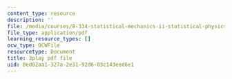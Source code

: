 ```yaml
---
content_type: resource
description: ''
file: /media/courses/8-334-statistical-mechanics-ii-statistical-physics-of-fields-spring-2014/8ed02aa1327a2e3192d603c143eed6e1_1581262.pdf
file_type: application/pdf
learning_resource_types: []
ocw_type: OCWFile
resourcetype: Document
title: 3play pdf file
uid: 8ed02aa1-327a-2e31-92d6-03c143eed6e1
---
```

